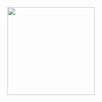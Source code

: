<p align='center'>
  <img src='https://cloud.githubusercontent.com/assets/1913316/21065430/0f34a09a-be58-11e6-81a7-89ad74e2b1fb.jpg' width='200'/>
</p>

